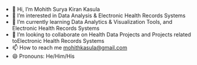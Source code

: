 - 👋 Hi, I’m Mohith Surya Kiran Kasula
- 👀 I’m interested in Data Analysis & Electronic Health Records Systems
- 🌱 I’m currently learning Data Analytics & Visualization Tools, and Electronic Health Records Systems
- 💞️ I’m looking to collaborate on Health Data Projects and Projects related toElectronic Health Records Systems
- 📫 How to reach me mohithkasula@gmail.com
- 😄 Pronouns: He/Him/His

